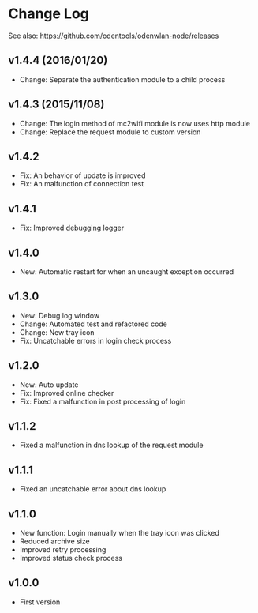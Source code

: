 # Change Log
See also: https://github.com/odentools/odenwlan-node/releases

## v1.4.4 (2016/01/20)
* Change: Separate the authentication module to a child process

## v1.4.3 (2015/11/08)
* Change: The login method of mc2wifi module is now uses http module
* Change: Replace the request module to custom version

## v1.4.2
* Fix: An behavior of update is improved
* Fix: An malfunction of connection test

## v1.4.1
* Fix: Improved debugging logger

## v1.4.0
* New: Automatic restart for when an uncaught exception occurred

## v1.3.0
* New: Debug log window
* Change: Automated test and refactored code
* Change: New tray icon
* Fix: Uncatchable errors in login check process

## v1.2.0
* New: Auto update
* Fix: Improved online checker
* Fix: Fixed a malfunction in post processing of login

## v1.1.2
* Fixed a malfunction in dns lookup of the request module

## v1.1.1
* Fixed an uncatchable error about dns lookup

## v1.1.0
* New function: Login manually when the tray icon was clicked
* Reduced archive size
* Improved retry processing
* Improved status check process

## v1.0.0
* First version

